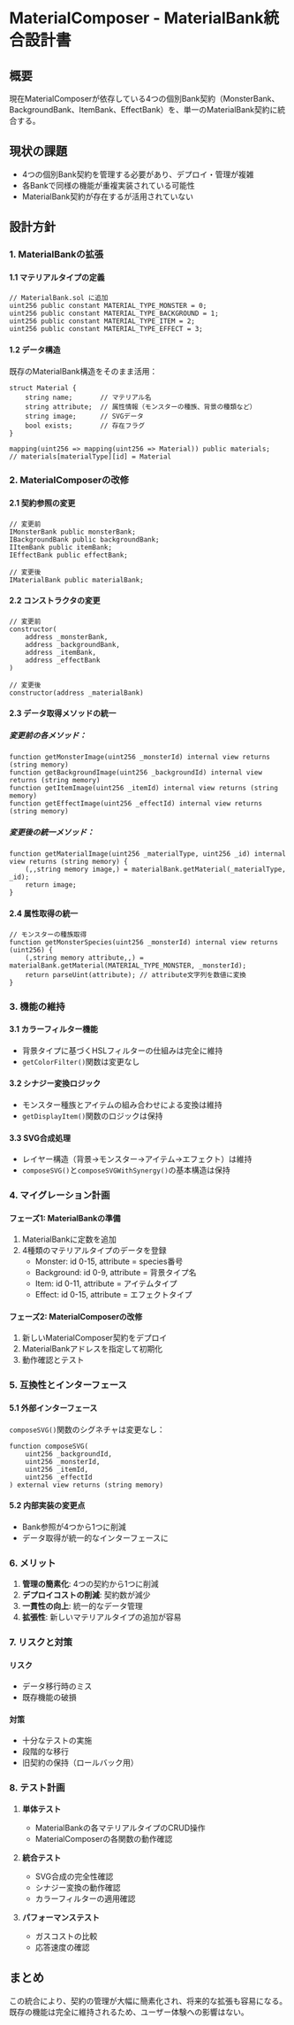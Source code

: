 # MaterialComposer - MaterialBank統合設計書

## 概要
現在MaterialComposerが依存している4つの個別Bank契約（MonsterBank、BackgroundBank、ItemBank、EffectBank）を、単一のMaterialBank契約に統合する。

## 現状の課題
- 4つの個別Bank契約を管理する必要があり、デプロイ・管理が複雑
- 各Bankで同様の機能が重複実装されている可能性
- MaterialBank契約が存在するが活用されていない

## 設計方針

### 1. MaterialBankの拡張

#### 1.1 マテリアルタイプの定義
```solidity
// MaterialBank.sol に追加
uint256 public constant MATERIAL_TYPE_MONSTER = 0;
uint256 public constant MATERIAL_TYPE_BACKGROUND = 1;
uint256 public constant MATERIAL_TYPE_ITEM = 2;
uint256 public constant MATERIAL_TYPE_EFFECT = 3;
```

#### 1.2 データ構造
既存のMaterialBank構造をそのまま活用：
```solidity
struct Material {
    string name;       // マテリアル名
    string attribute;  // 属性情報（モンスターの種族、背景の種類など）
    string image;      // SVGデータ
    bool exists;       // 存在フラグ
}

mapping(uint256 => mapping(uint256 => Material)) public materials;
// materials[materialType][id] = Material
```

### 2. MaterialComposerの改修

#### 2.1 契約参照の変更
```solidity
// 変更前
IMonsterBank public monsterBank;
IBackgroundBank public backgroundBank;
IItemBank public itemBank;
IEffectBank public effectBank;

// 変更後
IMaterialBank public materialBank;
```

#### 2.2 コンストラクタの変更
```solidity
// 変更前
constructor(
    address _monsterBank,
    address _backgroundBank,
    address _itemBank,
    address _effectBank
)

// 変更後
constructor(address _materialBank)
```

#### 2.3 データ取得メソッドの統一

##### 変更前の各メソッド：
```solidity
function getMonsterImage(uint256 _monsterId) internal view returns (string memory)
function getBackgroundImage(uint256 _backgroundId) internal view returns (string memory)
function getItemImage(uint256 _itemId) internal view returns (string memory)
function getEffectImage(uint256 _effectId) internal view returns (string memory)
```

##### 変更後の統一メソッド：
```solidity
function getMaterialImage(uint256 _materialType, uint256 _id) internal view returns (string memory) {
    (,,string memory image,) = materialBank.getMaterial(_materialType, _id);
    return image;
}
```

#### 2.4 属性取得の統一
```solidity
// モンスターの種族取得
function getMonsterSpecies(uint256 _monsterId) internal view returns (uint256) {
    (,string memory attribute,,) = materialBank.getMaterial(MATERIAL_TYPE_MONSTER, _monsterId);
    return parseUint(attribute); // attribute文字列を数値に変換
}
```

### 3. 機能の維持

#### 3.1 カラーフィルター機能
- 背景タイプに基づくHSLフィルターの仕組みは完全に維持
- `getColorFilter()`関数は変更なし

#### 3.2 シナジー変換ロジック
- モンスター種族とアイテムの組み合わせによる変換は維持
- `getDisplayItem()`関数のロジックは保持

#### 3.3 SVG合成処理
- レイヤー構造（背景→モンスター→アイテム→エフェクト）は維持
- `composeSVG()`と`composeSVGWithSynergy()`の基本構造は保持

### 4. マイグレーション計画

#### フェーズ1: MaterialBankの準備
1. MaterialBankに定数を追加
2. 4種類のマテリアルタイプのデータを登録
   - Monster: id 0-15, attribute = species番号
   - Background: id 0-9, attribute = 背景タイプ名
   - Item: id 0-11, attribute = アイテムタイプ
   - Effect: id 0-15, attribute = エフェクトタイプ

#### フェーズ2: MaterialComposerの改修
1. 新しいMaterialComposer契約をデプロイ
2. MaterialBankアドレスを指定して初期化
3. 動作確認とテスト

### 5. 互換性とインターフェース

#### 5.1 外部インターフェース
`composeSVG()`関数のシグネチャは変更なし：
```solidity
function composeSVG(
    uint256 _backgroundId,
    uint256 _monsterId,
    uint256 _itemId,
    uint256 _effectId
) external view returns (string memory)
```

#### 5.2 内部実装の変更点
- Bank参照が4つから1つに削減
- データ取得が統一的なインターフェースに

### 6. メリット

1. **管理の簡素化**: 4つの契約から1つに削減
2. **デプロイコストの削減**: 契約数が減少
3. **一貫性の向上**: 統一的なデータ管理
4. **拡張性**: 新しいマテリアルタイプの追加が容易

### 7. リスクと対策

#### リスク
- データ移行時のミス
- 既存機能の破損

#### 対策
- 十分なテストの実施
- 段階的な移行
- 旧契約の保持（ロールバック用）

### 8. テスト計画

1. **単体テスト**
   - MaterialBankの各マテリアルタイプのCRUD操作
   - MaterialComposerの各関数の動作確認

2. **統合テスト**
   - SVG合成の完全性確認
   - シナジー変換の動作確認
   - カラーフィルターの適用確認

3. **パフォーマンステスト**
   - ガスコストの比較
   - 応答速度の確認

## まとめ
この統合により、契約の管理が大幅に簡素化され、将来的な拡張も容易になる。既存の機能は完全に維持されるため、ユーザー体験への影響はない。
